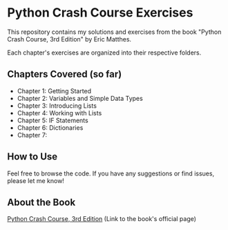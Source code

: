 # Python Crash Course Exercises

This repository contains my solutions and exercises from the book "Python Crash Course, 3rd Edition" by Eric Matthes.

Each chapter's exercises are organized into their respective folders.

## Chapters Covered (so far)
* Chapter 1: Getting Started
* Chapter 2: Variables and Simple Data Types
* Chapter 3: Introducing Lists
* Chapter 4: Working with Lists
* Chapter 5: IF Statements
* Chapter 6: Dictionaries
* Chapter 7: 

## How to Use
Feel free to browse the code. If you have any suggestions or find issues, please let me know!

## About the Book
[Python Crash Course, 3rd Edition](https://nostarch.com/python-crash-course-3rd-edition) (Link to the book's official page)